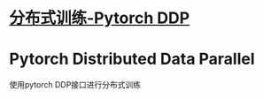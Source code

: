 # [分布式训练-Pytorch DDP](https://github.com/iLovEing/notebook/issues/31)

# Pytorch Distributed Data Parallel

使用pytorch DDP接口进行分布式训练